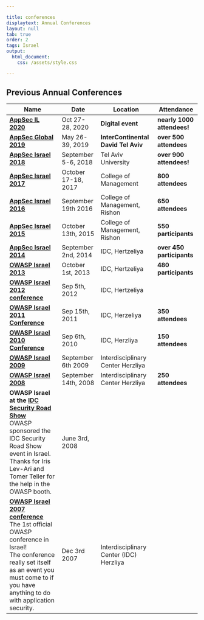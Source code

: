 ```yaml
---

title: conferences
displaytext: Annual Conferences
layout: null
tab: true
order: 2
tags: Israel
output:
  html_document:
    css: /assets/style.css

---
```


## Previous Annual Conferences

| Name | Date | Location | Attendance |
| ---- | ---- | -------- | ---------- |
| **[AppSec IL 2020](https://appsecil.org/)**   | Oct 27-28, 2020 | **Digital event** | **nearly 1000 attendees\!** |
| **[AppSec Global 2019](https://telaviv.appsecglobal.org)**   | May 26-39, 2019 | **InterContinental David Tel Aviv** | **over 500 attendees** |
| **[AppSec Israel 2018](https://2018.appsecil.org/)**   | September 5-6, 2018 | Tel Aviv University | **over 900 attendees\!** |
| **[AppSec Israel 2017](https://2017.appsecil.org/)**   | October 17-18, 2017 | College of Management | **800 attendees** |
| **[AppSec Israel 2016](https://wiki.owasp.org/index.php/AppSec_Israel_2016)**   | September 19th 2016 | College of Management, Rishon | **650 attendees** |
| **[AppSec Israel 2015](https://wiki.owasp.org/index.php/AppSec_Israel_2015)**   | October 13th, 2015 | College of Management, Rishon | **550 participants** |
| **[AppSec Israel 2014](https://wiki.owasp.org/index.php/AppSec_Israel_2014)**   | September 2nd, 2014 | IDC, Hertzeliya | **over 450 participants** |
| **[OWASP Israel 2013](https://wiki.owasp.org/index.php/OWASP_Israel_2013)**    | October 1st, 2013 | IDC, Hertzeliya | **480 participants** |
| **[OWASP Israel 2012 conference](https://wiki.owasp.org/index.php/OWASP_Israel_2012)**   | Sep 5th, 2012 | IDC, Hertzeliya |               |
| **[OWASP Israel 2011 Conference](https://wiki.owasp.org/index.php/OWASP_Israel_2011)**   | Sep 15th, 2011 | IDC, Herzeliya | **350 attendees** |
| **[OWASP Israel 2010 Conference](https://wiki.owasp.org/index.php/OWASP_Israel_2010)**   | Sep 6th, 2010 | IDC, Herzliya | **150 attendees** |
| **[OWASP Israel 2009](https://wiki.owasp.org/index.php/OWASP_Israel_2009)**   | September 6th 2009 | Interdisciplinary Center Herzliya |     |
| **[OWASP Israel 2008](https://wiki.owasp.org/index.php/OWASP_Israel_2008_Conference_at_the_Interdisciplinary_Center_Herzliya)** | September 14th, 2008 | Interdisciplinary Center Herzliya | **250 attendees** |
| **OWASP Israel at the [IDC Security Road Show](http://www.idc.co.il/?showproduct=31108&content_lang=ENG)** <br>OWASP sponsored the IDC Security Road Show event in Israel. <br>Thanks for Iris Lev-Ari and Tomer Teller for the help in the OWASP booth. | June 3rd, 2008 |  |   |
| **[OWASP Israel 2007 conference](https://wiki.owasp.org/index.php/OWASP_Israel_2007_Conference)** <br> The 1st official OWASP conference in Israel! <br>The conference really set itself as an event you must come to if you have anything to do with application security.  | Dec 3rd 2007 | Interdisciplinary Center (IDC) Herzliya |            |
